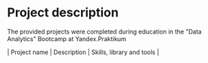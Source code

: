 # Project description
The provided projects were completed during education in the "Data Analytics" Bootcamp at Yandex.Praktikum

| Project name | Description | Skills, library and tools | 